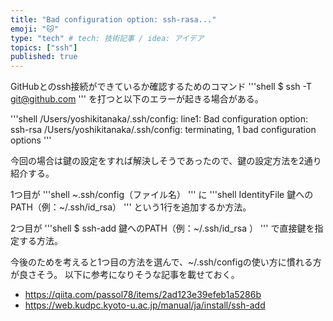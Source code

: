 ```yaml
---
title: "Bad configuration option: ssh-rasa..."
emoji: "🐱"
type: "tech" # tech: 技術記事 / idea: アイデア
topics: ["ssh"]
published: true
---
```


GitHubとのssh接続ができているか確認するためのコマンド
'''shell
$ ssh -T git@github.com
'''
を打つと以下のエラーが起きる場合がある。

'''shell
/Users/yoshikitanaka/.ssh/config: line1: Bad configuration option: ssh-rsa
/Users/yoshikitanaka/.ssh/config: terminating, 1 bad configuration options
'''

今回の場合は鍵の設定をすれば解決しそうであったので、鍵の設定方法を2通り紹介する。

1つ目が
'''shell
~.ssh/config（ファイル名）
'''
に
'''shell
IdentityFile 鍵へのPATH（例：~/.ssh/id_rsa）
'''
という1行を追加するか方法。

2つ目が
'''shell
$ ssh-add 鍵へのPATH（例：~/.ssh/id_rsa ）
'''
で直接鍵を指定する方法。

今後のためを考えると1つ目の方法を選んで、~/.ssh/configの使い方に慣れる方が良さそう。
以下に参考になりそうな記事を載せておく。
- https://qiita.com/passol78/items/2ad123e39efeb1a5286b
- https://web.kudpc.kyoto-u.ac.jp/manual/ja/install/ssh-add